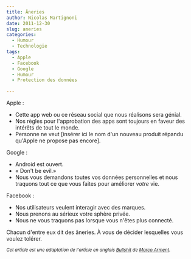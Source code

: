 ```yaml
---
title: Âneries
author: Nicolas Martignoni
date: 2011-12-30
slug: aneries
categories:
  - Humour
  - Technologie
tags:
  - Apple
  - Facebook
  - Google
  - Humour
  - Protection des données

---
```

Apple :

  * Cette app web ou ce réseau social que nous réalisons sera génial.
  * Nos règles pour l'approbation des apps sont toujours en faveur des intérêts de tout le monde.
  * Personne ne veut [insérer ici le nom d'un nouveau produit répandu qu'Apple ne propose pas encore].

Google :

  * Android est ouvert.
  * « Don't be evil.»
  * Nous vous demandons toutes vos données personnelles et nous traquons tout ce que vous faites pour améliorer _votre_ vie.

Facebook :

  * Nos utilisateurs veulent interagir avec des marques.
  * Nous prenons au sérieux votre sphère privée.
  * Nous ne vous traquons pas lorsque vous n'êtes plus connecté.

Chacun d'entre eux dit des âneries. À vous de décider lesquelles vous voulez tolérer.

_<small>Cet article est une adaptation de l'article en anglais [Bullshit][1] de [Marco Arment][2].</small>_

 [1]: https://marco.org/2011/12/29/bullshit "Bullshit"
 [2]: https://marco.org/about "Marco Arment"

<!--more-->

